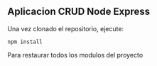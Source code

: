 ## Aplicacion CRUD Node Express

Una vez clonado el repositorio, ejecute:

```
npm install

```

Para restaurar todos los modulos del proyecto
